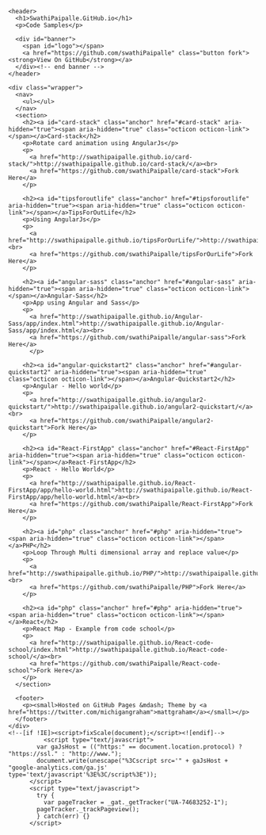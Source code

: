 <!doctype html>
<html>
  <head>
    <meta charset="utf-8">
    <meta http-equiv="X-UA-Compatible" content="chrome=1">
    <title>Swathipaipalle.GitHub.io by swathiPaipalle</title>
    <link rel="stylesheet" href="stylesheets/styles.css">
    <link rel="stylesheet" href="stylesheets/github-dark.css">
    <script src="https://ajax.googleapis.com/ajax/libs/jquery/1.7.1/jquery.min.js"></script>
    <script src="javascripts/main.js"></script>
    <!--[if lt IE 9]>
      <script src="//html5shiv.googlecode.com/svn/trunk/html5.js"></script>
    <![endif]-->
    <meta name="viewport" content="width=device-width, initial-scale=1, user-scalable=no">

  </head>
  <body>

    <header>
      <h1>SwathiPaipalle.GitHub.io</h1>
      <p>Code Samples</p>
      
      <div id="banner">
        <span id="logo"></span>
        <a href="https://github.com/swathiPaipalle" class="button fork"><strong>View On GitHub</strong></a>
      </div><!-- end banner -->
    </header>

    <div class="wrapper">
      <nav>
        <ul></ul>
      </nav>
      <section>
        <h2><a id="card-stack" class="anchor" href="#card-stack" aria-hidden="true"><span aria-hidden="true" class="octicon octicon-link"></span></a>Card-stack</h2>
        <p>Rotate card animation using AngularJs</p>
        <p>
          <a href="http://swathipaipalle.github.io/card-stack/">http://swathipaipalle.github.io/card-stack/</a><br>
          <a href="https://github.com/swathiPaipalle/card-stack">Fork Here</a>
        </p>
        
        <h2><a id="tipsforoutlife" class="anchor" href="#tipsforoutlife" aria-hidden="true"><span aria-hidden="true" class="octicon octicon-link"></span></a>TipsForOutLife</h2>
        <p>Using AngularJs</p>
        <p>
          <a href="http://swathipaipalle.github.io/tipsForOurLife/">http://swathipaipalle.github.io/tipsForOurLife/</a><br>
          <a href="https://github.com/swathiPaipalle/tipsForOurLife">Fork Here</a>
        </p>
        
        <h2><a id="angular-sass" class="anchor" href="#angular-sass" aria-hidden="true"><span aria-hidden="true" class="octicon octicon-link"></span></a>Angular-Sass</h2>
        <p>App using Angular and Sass</p>
        <p>
          <a href="http://swathipaipalle.github.io/Angular-Sass/app/index.html">http://swathipaipalle.github.io/Angular-Sass/app/index.html</a><br>
          <a href="https://github.com/swathiPaipalle/angular-sass">Fork Here</a>
          </p>

        <h2><a id="angular-quickstart2" class="anchor" href="#angular-quickstart2" aria-hidden="true"><span aria-hidden="true" class="octicon octicon-link"></span></a>Angular-Quickstart2</h2>
        <p>Angular - Hello world</p>
        <p>
          <a href="http://swathipaipalle.github.io/angular2-quickstart/">http://swathipaipalle.github.io/angular2-quickstart/</a><br>
          <a href="https://github.com/swathiPaipalle/angular2-quickstart">Fork Here</a>
        </p>
        
        <h2><a id="React-FirstApp" class="anchor" href="#React-FirstApp" aria-hidden="true"><span aria-hidden="true" class="octicon octicon-link"></span></a>React-FirstApp</h2>
        <p>React - Hello World</p>
        <p>
          <a href="http://swathipaipalle.github.io/React-FirstApp/app/hello-world.html">http://swathipaipalle.github.io/React-FirstApp/app/hello-world.html</a><br>
          <a href="https://github.com/swathiPaipalle/React-FirstApp">Fork Here</a>
        </p>
        
        <h2><a id="php" class="anchor" href="#php" aria-hidden="true"><span aria-hidden="true" class="octicon octicon-link"></span></a>PHP</h2>
        <p>Loop Through Multi dimensional array and replace value</p>
        <p>
          <a href="http://swathipaipalle.github.io/PHP/">http://swathipaipalle.github.io/PHP/</a><br>
          <a href="https://github.com/swathiPaipalle/PHP">Fork Here</a>
        </p>
        
        <h2><a id="php" class="anchor" href="#php" aria-hidden="true"><span aria-hidden="true" class="octicon octicon-link"></span></a>React</h2>
        <p>React Map - Example from code school</p>
        <p>
          <a href="http://swathipaipalle.github.io/React-code-school/index.html">http://swathipaipalle.github.io/React-code-school/</a><br>
          <a href="https://github.com/swathiPaipalle/React-code-school">Fork Here</a>
        </p>
      </section>
      
      <footer>
        <p><small>Hosted on GitHub Pages &mdash; Theme by <a href="https://twitter.com/michigangraham">mattgraham</a></small></p>
      </footer>
    </div>
    <!--[if !IE]><script>fixScale(document);</script><![endif]-->
              <script type="text/javascript">
            var gaJsHost = (("https:" == document.location.protocol) ? "https://ssl." : "http://www.");
            document.write(unescape("%3Cscript src='" + gaJsHost + "google-analytics.com/ga.js' type='text/javascript'%3E%3C/script%3E"));
          </script>
          <script type="text/javascript">
            try {
              var pageTracker = _gat._getTracker("UA-74683252-1");
            pageTracker._trackPageview();
            } catch(err) {}
          </script>

  </body>
</html>
